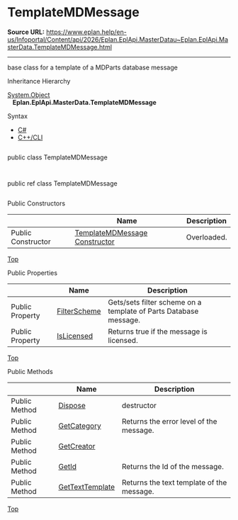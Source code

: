 # TemplateMDMessage

**Source URL:** https://www.eplan.help/en-us/Infoportal/Content/api/2026/Eplan.EplApi.MasterDatau~Eplan.EplApi.MasterData.TemplateMDMessage.html

---

base class for a template of a MDParts database message

Inheritance Hierarchy

[System.Object](#)  
   **Eplan.EplApi.MasterData.TemplateMDMessage**

Syntax

- [C#](#i-syntax-CS)
- [C++/CLI](#i-syntax-CPP2005)

```
```
public class TemplateMDMessage
```
```

```
```
public ref class TemplateMDMessage
```
```



Public Constructors

|  | Name | Description |
| --- | --- | --- |
| Public Constructor | [TemplateMDMessage Constructor](Eplan.EplApi.MasterDatau~Eplan.EplApi.MasterData.TemplateMDMessage~_ctor.html) | Overloaded. |

[Top](#top)



Public Properties

|  | Name | Description |
| --- | --- | --- |
| Public Property | [FilterScheme](Eplan.EplApi.MasterDatau~Eplan.EplApi.MasterData.TemplateMDMessage~FilterScheme.html) | Gets/sets filter scheme on a template of Parts Database message. |
| Public Property | [IsLicensed](Eplan.EplApi.MasterDatau~Eplan.EplApi.MasterData.TemplateMDMessage~IsLicensed.html) | Returns true if the message is licensed. |

[Top](#top)

Public Methods

|  | Name | Description |
| --- | --- | --- |
| Public Method | [Dispose](Eplan.EplApi.MasterDatau~Eplan.EplApi.MasterData.TemplateMDMessage~Dispose().html) | destructor |
| Public Method | [GetCategory](Eplan.EplApi.MasterDatau~Eplan.EplApi.MasterData.TemplateMDMessage~GetCategory.html) | Returns the error level of the message. |
| Public Method | [GetCreator](Eplan.EplApi.MasterDatau~Eplan.EplApi.MasterData.TemplateMDMessage~GetCreator.html) |  |
| Public Method | [GetId](Eplan.EplApi.MasterDatau~Eplan.EplApi.MasterData.TemplateMDMessage~GetId.html) | Returns the Id of the message. |
| Public Method | [GetTextTemplate](Eplan.EplApi.MasterDatau~Eplan.EplApi.MasterData.TemplateMDMessage~GetTextTemplate.html) | Returns the text template of the message. |

[Top](#top)
